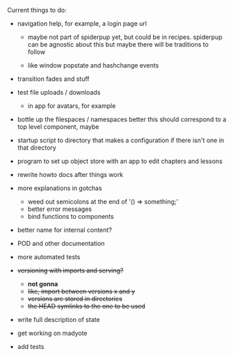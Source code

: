Current things to do:

* navigation help, for example, a login page url
    - maybe not part of spiderpup yet, but could be in 
      recipes. spiderpup can be agnostic about this
      but maybe there will be traditions to follow
      
    - like window popstate and hashchange events
      
* transition fades and stuff
      
* test file uploads / downloads
    - in app for avatars, for example

* bottle up the filespaces / namespaces better
   this should correspond to a top level component, maybe

* startup script to directory that makes a configuration
  if there isn't one in that directory

* program to set up object store with an app to edit
  chapters and lessons

* rewrite howto docs after things work

* more explanations in gotchas
  - weed out semicolons at the end of '() => something;'
  - better error messages
  - bind functions to components

* better name for internal content?

* POD and other documentation

* more automated tests

* ~~versioning with imports and serving?~~
  - **not gonna**
  - ~~like, import between versions x and y~~
  - ~~versions are stored in directories~~
  - ~~the HEAD symlinks to the one to be used~~

* write full description of state

* get working on madyote

* add tests


